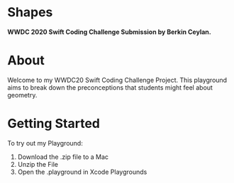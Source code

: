# Shapes
**WWDC 2020 Swift Coding Challenge Submission by Berkin Ceylan.**

# About

Welcome to my WWDC20 Swift Coding Challenge Project. This playground aims to break down the preconceptions that students might feel about geometry.

# Getting Started

To try out my Playground:

1) Download the .zip file to a Mac
2) Unzip the File
3) Open the .playground in Xcode Playgrounds
